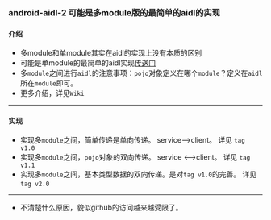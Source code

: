 ### android-aidl-2 可能是多module版的最简单的aidl的实现
#### 介绍
* 多module和单module其实在aidl的实现上没有本质的区别
* 可能是单module的最简单的aidl实现[传送门](https://github.com/duckAndroid/-android-aidl-/tree/master)
* 多`module`之间进行`aidl`的注意事项：`pojo`对象定义在哪个`module`？定义在`aidl`所在`module`即可。
* 更多介绍，详见`Wiki`

--------------------------

#### 实现
* 实现多`module`之间，简单传递是单向传递。 service-->client。 详见 `tag v1.0`
* 实现多`module`之间，`pojo`对象的双向传递。 service <-->client。 详见 `tag v1.1`
* 实现多`module`之间，基本类型数据的双向传递。是对`tag v1.0`的完善。 详见 `tag v2.0`

------------------------------------------

* 不清楚什么原因，貌似github的访问越来越受限了。
